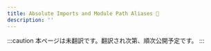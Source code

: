 ```yaml
---
title: Absolute Imports and Module Path Aliases 🚧
description: ''
---
```


:::caution
本ページは未翻訳です。翻訳され次第、順次公開予定です。
:::
